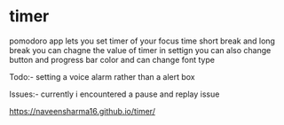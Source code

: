 # timer


pomodoro app lets you set timer of your focus time short break and long break you can chagne the value of timer in settign you can also change button and progress bar color and can change font type


Todo:- 
setting a voice alarm rather than a alert box


Issues:-
currently i encountered a pause and replay issue



https://naveensharma16.github.io/timer/
